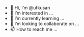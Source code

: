 - 👋 Hi, I’m @ufkusan
- 👀 I’m interested in ...
- 🌱 I’m currently learning ...
- 💞️ I’m looking to collaborate on ...
- 📫 How to reach me ...

<!---
ufkusan/ufkusan is a ✨ special ✨ repository because its `README.md` (this file) appears on your GitHub profile.
You can click the Preview link to take a look at your changes.
--->
